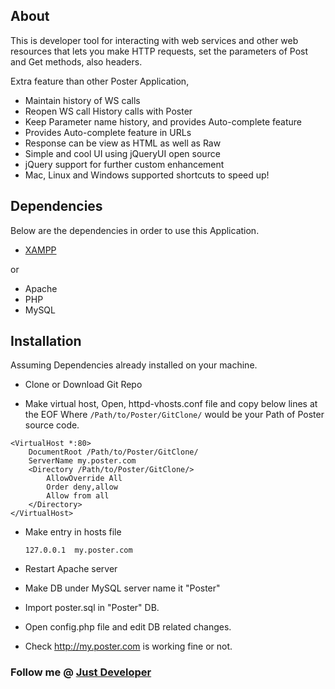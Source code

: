 About
-----------
This is developer tool for interacting with web services and other web resources that lets you make HTTP requests, set the parameters of Post and Get methods, also headers. 

Extra feature than other Poster Application,
- Maintain history of WS calls
- Reopen WS call History calls with Poster
- Keep Parameter name history, and provides Auto-complete feature
- Provides Auto-complete feature in URLs
- Response can be view as HTML as well as Raw
- Simple and cool UI using jQueryUI open source
- jQuery support for further custom enhancement
- Mac, Linux and Windows supported shortcuts to speed up!


Dependencies
-----------
Below are the dependencies in order to use this Application.
- [XAMPP][xmp] 

or

- Apache
- PHP
- MySQL
 
Installation
------------

Assuming Dependencies already installed on your machine.

- Clone or Download Git Repo 

- Make virtual host,
Open, httpd-vhosts.conf file and copy below lines at the EOF
Where `/Path/to/Poster/GitClone/` would be your Path of Poster source code.
	
```
<VirtualHost *:80>
	DocumentRoot /Path/to/Poster/GitClone/
	ServerName my.poster.com
	<Directory /Path/to/Poster/GitClone/>
		AllowOverride All
		Order deny,allow
		Allow from all
	</Directory>
</VirtualHost>
```

- Make entry in hosts file

	`127.0.0.1	my.poster.com`
	
- Restart Apache server	
- Make DB under MySQL server name it "Poster"
- Import poster.sql in "Poster" DB.
- Open config.php file and edit DB related changes.
- Check http://my.poster.com is working fine or not.


### Follow me @ [Just Developer][jfb]
[xmp]: http://sourceforge.net/projects/xampp/
[jfb]: http://www.facebook.com/JustDevelopers